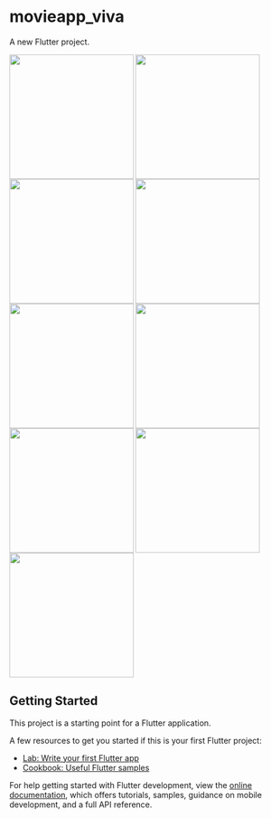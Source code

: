# movieapp_viva

A new Flutter project.


<img align = "left" src ="https://github.com/shraddhagaudani/movieapp_viva/assets/122030732/005abd56-c015-45e9-8652-0a2282d0920e" width ="220px">
<img align = "left" src ="https://github.com/shraddhagaudani/movieapp_viva/assets/122030732/a8d2a24d-d73f-4536-bbc3-e506f8133c42" width ="220px">
<img align  src ="https://github.com/shraddhagaudani/movieapp_viva/assets/122030732/4312fa14-52b6-45dc-b2ca-4fa87f0eea57" width ="220px">

<img align = "left" src ="https://github.com/shraddhagaudani/movieapp_viva/assets/122030732/938448af-fb51-4532-ae80-5c2412d94352" width ="220px">
<img align = "left" src ="https://github.com/shraddhagaudani/movieapp_viva/assets/122030732/314f72b5-cec8-4442-85f0-cd01fd374fb1" width ="220px">
<img align  src ="https://github.com/shraddhagaudani/movieapp_viva/assets/122030732/84b27a75-8e70-4681-bee2-cc7f58dffed6" width ="220px">

<img align  = "left" src ="https://github.com/shraddhagaudani/movieapp_viva/assets/122030732/ff1e1c83-a800-4695-a78c-b2fb69c18b29" width ="220px">
<img align = "left" src ="https://github.com/shraddhagaudani/movieapp_viva/assets/122030732/688dbbe1-e223-47c0-941e-8e0e6e965a7b" width ="220px">
<img align  src ="https://github.com/shraddhagaudani/movieapp_viva/assets/122030732/016abe09-17ba-4211-ae66-a88bfaae53d1" width ="220px">




## Getting Started


This project is a starting point for a Flutter application.

A few resources to get you started if this is your first Flutter project:

- [Lab: Write your first Flutter app](https://docs.flutter.dev/get-started/codelab)
- [Cookbook: Useful Flutter samples](https://docs.flutter.dev/cookbook)

For help getting started with Flutter development, view the
[online documentation](https://docs.flutter.dev/), which offers tutorials,
samples, guidance on mobile development, and a full API reference.
